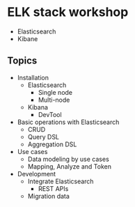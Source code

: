 # ELK stack workshop
* Elasticsearch
* Kibane

## Topics
* Installation
  * Elasticsearch
    * Single node
    * Multi-node
  * Kibana
    * DevTool
* Basic operations with Elasticsearch
  * CRUD
  * Query DSL
  * Aggregation DSL
* Use cases
  * Data modeling by use cases
  * Mapping, Analyze and Token
* Development
  * Integrate Elasticsearch
    * REST APIs
  * Migration data
